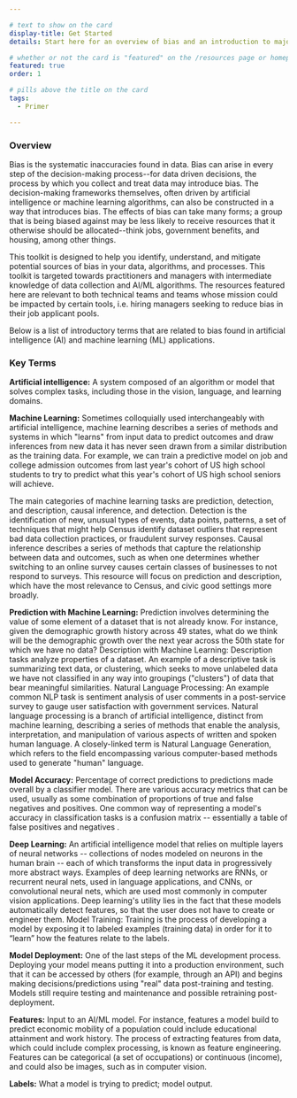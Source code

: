 ```yaml
---

# text to show on the card
display-title: Get Started  
details: Start here for an overview of bias and an introduction to major concepts.

# whether or not the card is "featured" on the /resources page or homepage
featured: true
order: 1

# pills above the title on the card
tags:
  - Primer

---
```


### Overview
Bias is the systematic inaccuracies found in data. Bias can arise in every step of the decision-making process--for data driven decisions, the process by which you collect and treat data may introduce bias. The decision-making frameworks themselves, often driven by artificial intelligence or machine learning algorithms, can also be constructed in a way that introduces bias. The effects of bias can take many forms;  a group that is being biased against may be less likely to receive resources that it otherwise should be allocated--think jobs, government benefits, and housing, among other things. 

This toolkit is designed to help you identify, understand, and mitigate potential sources of bias in your data, algorithms, and processes. This toolkit is targeted towards practitioners and managers with intermediate knowledge of data collection and AI/ML algorithms. The resources featured here are relevant to both technical teams and teams whose mission could be impacted by certain tools, i.e. hiring managers seeking to reduce bias in their job applicant pools.

Below is a list of introductory terms that are related to bias found in artificial intelligence (AI) and machine learning (ML) applications.


### Key Terms
<strong>Artificial intelligence:</strong> A system composed of an algorithm or model that solves complex tasks, including those in the vision, language, and learning domains.

<strong>Machine Learning:</strong> Sometimes colloquially used interchangeably with artificial intelligence, machine learning describes a series of methods and systems in which "learns" from input data to predict outcomes and draw inferences from new data it has never seen drawn from a similar distribution as the training data. For example, we can train a predictive model on job and college admission outcomes from last year's cohort of US high school students to try to predict what this year's cohort of US high school seniors will achieve.

The main categories of machine learning tasks are prediction, detection, and description, causal inference, and detection. Detection is the identification of new, unusual types of events, data points, patterns, a set of techniques that might help Census identify dataset outliers that represent bad data collection practices, or fraudulent survey responses. Causal inference describes a series of methods that capture the relationship between data and outcomes, such as when one determines whether switching to an online survey causes certain classes of businesses to not respond to surveys. This resource will focus on prediction and description, which have the most relevance to Census, and civic good settings more broadly.

<strong>Prediction with Machine Learning:</strong> Prediction involves determining the value of some element of a dataset that is not already know. For instance, given the demographic growth history across 49 states, what do we think will be the demographic growth over the next year across the 50th state for which we have no data?
Description with Machine Learning: Description tasks analyze properties of a dataset. An example of a descriptive task is summarizing text data, or clustering, which seeks to move unlabeled data we have not classified in any way into groupings ("clusters") of data that bear meaningful similarities.
Natural Language Processing: An example common NLP task is sentiment analysis of user comments in a post-service survey to gauge user satisfaction with government services. Natural language processing is a branch of artificial intelligence, distinct from machine learning, describing a series of methods that enable the analysis, interpretation, and manipulation of various aspects of written and spoken human language. A closely-linked term is Natural Language Generation, which refers to the field encompassing various computer-based methods used to generate "human" language.

<strong>Model Accuracy:</strong> Percentage of correct predictions to predictions made overall by a classifier model. There are various accuracy metrics that can be used, usually as some combination of proportions of true and false negatives and positives. One common way of representing a model's accuracy in classification tasks is a confusion matrix -- essentially a table of false positives and negatives .

<strong>Deep Learning:</strong> An artificial intelligence model that relies on multiple layers of neural networks -- collections of nodes modeled on neurons in the human brain -- each of which transforms the input data in progressively more abstract ways. Examples of deep learning networks are RNNs, or recurrent neural nets, used in language applications, and CNNs, or convolutional neural nets, which are used most commonly in computer vision applications. Deep learning's utility lies in the fact that these models automatically detect features, so that the user does not have to create or engineer them.
Model Training: Training is the process of developing a model by exposing it to labeled examples (training data) in order for it to “learn” how the features relate to the labels.

<strong>Model Deployment:</strong> One of the last steps of the ML development process. Deploying your model means putting it into a production environment, such that it can be accessed by others (for example, through an API) and begins making decisions/predictions using "real" data post-training and testing. Models still require testing and maintenance and possible retraining post-deployment.

<strong>Features:</strong> Input to an AI/ML model. For instance, features a model build to predict economic mobility of a population could include educational attainment and work history. The process of extracting features from data, which could include complex processing, is known as feature engineering. Features can be categorical (a set of occupations) or continuous (income), and could also be images, such as in computer vision.

<strong>Labels:</strong> What a model is trying to predict; model output.
